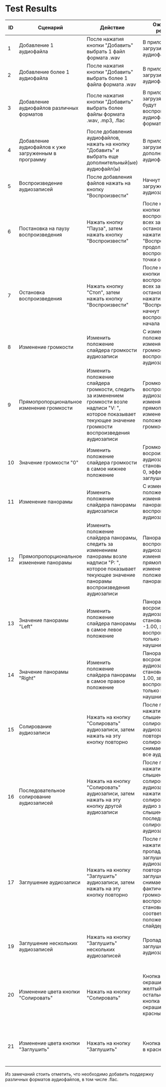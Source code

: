 # Test Results
| ID  | Сценарий | Действие | Ожидаемый результат | Фактический результат | Оценка |
| ------------- | ------------- | ------------- | ------------- | ------------- | ------------- |
|1|Добавление 1 аудиофайла|После нажатия кнопки "Добавить" выбрать 1 файл формата .wav|В приложение загрузиться 1 аудиофайл|Аудиофайл добавлен|Тест пройден|
|2|Добавление более 1 аудиофайла|После нажатия кнопки "Добавить" выбрать более 1 файла формата .wav|В приложение загрузиться более 1 аудиофайл|Несколько аудиофайлов были добавлены|Тест пройден|
|3|Добавление аудиофайлов различных форматов|После нажатия кнопки "Добавить" выбрать более файлы формата .wav, .mp3, .flac|В приложение загрузятся, а также будут воспроизводиться аудиофайлы данных форматов форматы|Были добавлены треки .wav .mp3 .flac. Wav и mp3 проигрываются, flac трек не проигрывается.|Тест не пройден|
|4|Добавление аудиофайлов к уже загруженным в программу|После добавления аудиофайлов, нажать на кнопку "Добавить" и выбрать еще дополнительный(ые) аудиофайл(ы)|В приложение загрузится(ятся) дополнительный(ые) аудиофайл(ы)|Дополнительные файлы загрузились|Тест пройден|
|5|Воспроизведение аудиозаписей|После добавления файлов нажать на кнопку "Воспроизвести"|Начнут играть загруженные аудиозаписи|Все добавленные файлы проигрываются|Тест пройден|
|6|Постановка на паузу воспроизведения|Нажать кнопку "Пауза", затем нажать кнопку "Воспроизвести"|После нажатия кнопки "Пауза" воспроизведение всех записей остановится, после нажатия кнопки "Воспроизвести" продолжат воспроизведение с точки остановки|Файлы запустились с точки остановки|Тест пройден|
|7|Остановка воспроизведения|Нажать кнопку "Стоп", затем нажать кнопку "Воспроизвести"|После нажатия кнопки "Стоп" воспроизведение всех записей остановится, после нажатия кнопки "Воспроизвести" начнут воспроизведение с начала аудиозаписи|Все файлы начали воспроизведение с начала аудиозаписи|Тест пройден|
|8|Изменение громкости|Изменить положение слайдера громкости аудиозаписи|С изменением положения слайдера изменяется громкость воспроизведения аудиозаписи|Передвигая слайдер вверх и вниз изменялась громкость записи|Тест пройден|
|9|Прямопропорциональное изменение громкости|Изменить положение слайдера громкости, следить за изменением громкости возле надписи "V: ", которое показывает текующее значение громкости воспроизведения аудиозаписи|Громкость воспроизведения аудиозаписи изменяется прямопорционально изменению положения слайдера громкости|При передвижении слайдера значение надписи изменялось в соответсвии с ихменением положения слайдера|Тест пройден|
|10|Значение громкости "0"|Изменить положение слайдера громкости в самое нижнее положение|Громкость восроизведения аудиозаписи становится равной 0, эффект заглушения|При значении громкости 0 трек был полностью заглушен|Тест пройден|
|11|Изменение панорамы|Изменить положение слайдера панорамы аудиозаписи|С изменением положения слайдера изменяется панорама воспроизведения аудиозаписи|Передвигая слайдер влево и вправо изменялась панорама аудиозаписи|Тест пройден|
|12|Прямопропорциональное изменение панорамы|Изменить положение слайдера панорамы, следить за изменением панорамы возле надписи "P: ", которое показывает текующее значение панорамы воспроизведения аудиозаписи|Панорама воспроизведения аудиозаписи изменяется прямопорционально изменению положения слайдера панорамы|При передвижение слайдера значение надписи изменялось в соответствии с изменением положения слайдера|Тест пройден|
|13|Значение панорамы "Left"|Изменить положение слайдера панорамы в самое левое положение|Панорама восроизведения аудиозаписи становится равной -1.00, звук воспроизводится только в левом наушнике(мониторе)|При панораме -1 звук воспроизводился только в левом наушнике|Тест пройден|
|14|Значение панорамы "Right"|Изменить положение слайдера панорамы в самое правое положение|Панорама восроизведения аудиозаписи становится равной 1.00, звук воспроизводится только в правом наушнике(мониторе)|При панораме 1 звук воспроизводился только в правом наушнике|Тест пройден|
|15|Солирование аудиозаписи|Нажать на кнопку "Солировать" аудиозаписи, затем нажать на эту кнопку повторно|После первого нажатия на кнопку слышен звук только солированной аудиозаписи, после повторного нажатия солирование снимается, слышны все аудиозаписи|При нажатии кнопки был слышен звук только выбранной аудиозаписи|Тест пройден|
|16|Последовательное солирование аудиозаписей|Нажать на кнопку "Солировать" аудиозаписи, затем нажать на эту кнопку другой аудиозаписи|После первого нажатия на кнопку слышен звук только солированной аудиозаписи, после нажатия кнопки солирования другой аудио записи, слышен звук только последней солированной аудиозаписи|При последовательном нажатии кнопки солировать воспроизводилась только последняя запись|Тест пройден|
|17|Заглушение аудиозаписи|Нажать на кнопку "Заглушить" аудиозаписи, затем нажать на эту кнопку повторно|После первого нажатия на кнопку пропадает звук заглушенной аудиозаписи, после повторного нажатия заглушение снимается, фактическая громкость воспроизведения становится равной в соответсвтие с положением слайдера громкости|После первого нажатия запись заглушалась, после повторного нажатия заглушение снималось|Тест пройден|
|19|Заглушение нескольких аудиозаписей|Нажать на кнопку "Заглушить" нескольких аудиозаписей|Пропадает звук заглушенных аудиозаписей|При  заглушении аудиозаписей пропадал звук выбранных аудиозаписей|Тест пройден|
|20|Изменение цвета кнопки "Солировать"|Нажать на кнопку "Солировать"|Кнопка окрашивается в желтый цвет, на остальных дорожках кнопка "Заглушить" окрашивается в красный цвет|При солироавнии трека кнопка солирования окрасилась в желтый цвет, а кнопки заглушения других треков окрасились в красный цвет|Тест пройден|
|21|Изменение цвета кнопки "Заглушить"|Нажать на кнопку "Заглушить"|Кнопка окрашивает в красный цвет|При заглушении аудиозаписи унопка заглушения окрашивалась в красный цвет|Тест пройден|

Из замечаний стоить отметить, что необходимо добавить поддержку различных форматов аудиофайлов, в том числе .flac.
